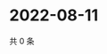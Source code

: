 # 2022-08-11

共 0 条

<!-- BEGIN WEIBO -->
<!-- 最后更新时间 Thu Aug 11 2022 15:15:35 GMT+0800 (China Standard Time) -->

<!-- END WEIBO -->
